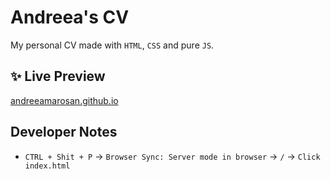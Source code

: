# Andreea's CV

My personal CV made with `HTML`, `CSS` and pure `JS`.

## ✨ Live Preview

[andreeamarosan.github.io](https://andreeamarosan.github.io/)

## Developer Notes

- `CTRL + Shit + P` -> `Browser Sync: Server mode in browser` -> `/` -> `Click index.html`
